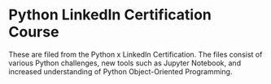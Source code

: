 # Python LinkedIn Certification Course 

These are filed from the Python x LinkedIn Certification.
The files consist of various Python challenges, new tools such as Jupyter Notebook, and increased understanding of Python Object-Oriented Programming.
